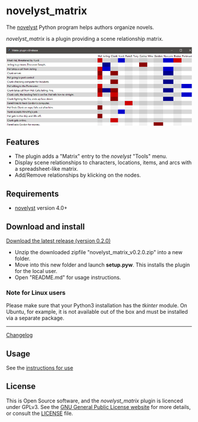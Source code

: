 # novelyst_matrix

The [novelyst](https://peter88213.github.io/novelyst/) Python program helps authors organize novels.  

*novelyst_matrix* is a plugin providing a scene relationship matrix. 

![Screenshot](Screenshots/screen01.png)

## Features

- The plugin adds a "Matrix" entry to the *novelyst* "Tools" menu.
- Display scene relationships to characters, locations, items, and arcs with a spreadsheet-like matrix.
- Add/Remove relationships by klicking on the nodes.

## Requirements

- [novelyst](https://peter88213.github.io/novelyst/) version 4.0+

## Download and install

[Download the latest release (version 0.2.0)](https://github.com/peter88213/novelyst_matrix/raw/main/dist/novelyst_matrix_v0.2.0.zip)

- Unzip the downloaded zipfile "novelyst_matrix_v0.2.0.zip" into a new folder.
- Move into this new folder and launch **setup.pyw**. This installs the plugin for the local user.
- Open "README.md" for usage instructions.

### Note for Linux users

Please make sure that your Python3 installation has the *tkinter* module. On Ubuntu, for example, it is not available out of the box and must be installed via a separate package. 

------------------------------------------------------------------

[Changelog](changelog)

## Usage

See the [instructions for use](usage)

## License

This is Open Source software, and the *novelyst_matrix* plugin is licenced under GPLv3. See the
[GNU General Public License website](https://www.gnu.org/licenses/gpl-3.0.en.html) for more
details, or consult the [LICENSE](https://github.com/peter88213/novelyst_matrix/blob/main/LICENSE) file.
